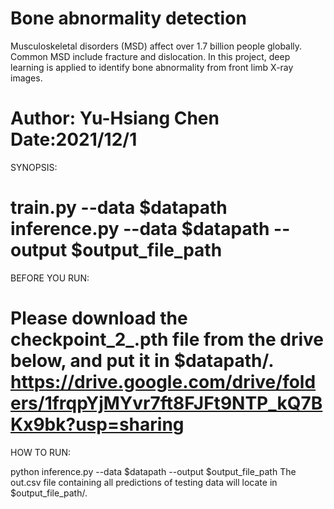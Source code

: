 # Bone abnormality detection
Musculoskeletal disorders (MSD) affect over 1.7 billion people globally. Common MSD include fracture and dislocation. In this project, deep learning is applied to identify bone abnormality from front limb X-ray images. 

Author: Yu-Hsiang Chen
Date:2021/12/1
=====
SYNOPSIS:

train.py --data $datapath
inference.py --data $datapath --output $output_file_path
======
BEFORE YOU RUN:

Please download the checkpoint_2_.pth file from the drive below,
and put it in $datapath/.
https://drive.google.com/drive/folders/1frqpYjMYvr7ft8FJFt9NTP_kQ7BKx9bk?usp=sharing
======
HOW TO RUN:

python inference.py --data $datapath --output $output_file_path
The out.csv file containing all predictions of testing data will locate in $output_file_path/.
